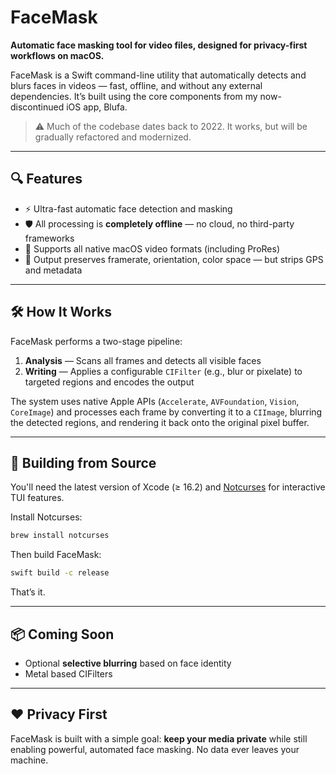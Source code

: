 # FaceMask

**Automatic face masking tool for video files, designed for privacy-first workflows on macOS.**

FaceMask is a Swift command-line utility that automatically detects and blurs faces in videos — fast, offline, and without any external dependencies. It’s built using the core components from my now-discontinued iOS app, Blufa.

> ⚠️ Much of the codebase dates back to 2022. It works, but will be gradually refactored and modernized.

---

## 🔍 Features

- ⚡ Ultra-fast automatic face detection and masking
- 🛡️ All processing is **completely offline** — no cloud, no third-party frameworks
- 🎥 Supports all native macOS video formats (including ProRes)
- 🎯 Output preserves framerate, orientation, color space — but strips GPS and metadata

---

## 🛠 How It Works

FaceMask performs a two-stage pipeline:

1. **Analysis** — Scans all frames and detects all visible faces
2. **Writing** — Applies a configurable `CIFilter` (e.g., blur or pixelate) to targeted regions and encodes the output

The system uses native Apple APIs (`Accelerate`, `AVFoundation`, `Vision`, `CoreImage`) and processes each frame by converting it to a `CIImage`, blurring the detected regions, and rendering it back onto the original pixel buffer.

---

## 🔧 Building from Source

You'll need the latest version of Xcode (≥ 16.2) and [Notcurses](https://github.com/dankamongmen/notcurses) for interactive TUI features.

Install Notcurses:

```bash
brew install notcurses
```

Then build FaceMask:

```bash
swift build -c release
```

That’s it.

---

## 📦 Coming Soon

- Optional **selective blurring** based on face identity
- Metal based CIFilters

---

## ❤️ Privacy First

FaceMask is built with a simple goal: **keep your media private** while still enabling powerful, automated face masking. No data ever leaves your machine.
